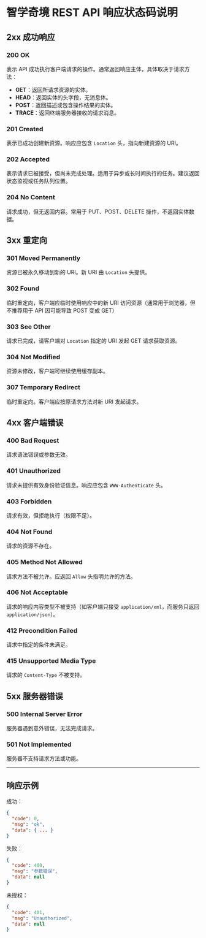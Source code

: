 # 智学奇境 REST API 响应状态码说明

## 2xx 成功响应

### 200 OK
表示 API 成功执行客户端请求的操作。通常返回响应主体，具体取决于请求方法：
- **GET**：返回所请求资源的实体。
- **HEAD**：返回实体的头字段，无消息体。
- **POST**：返回描述或包含操作结果的实体。
- **TRACE**：返回终端服务器接收的请求消息。

### 201 Created
表示已成功创建新资源。响应应包含 `Location` 头，指向新建资源的 URI。

### 202 Accepted
表示请求已被接受，但尚未完成处理。适用于异步或长时间执行的任务。建议返回状态监视或任务队列位置。

### 204 No Content
请求成功，但无返回内容。常用于 PUT、POST、DELETE 操作，不返回实体数据。

## 3xx 重定向

### 301 Moved Permanently
资源已被永久移动到新的 URI。新 URI 由 `Location` 头提供。

### 302 Found
临时重定向，客户端应临时使用响应中的新 URI 访问资源（通常用于浏览器，但不推荐用于 API 因可能导致 POST 变成 GET）

### 303 See Other
请求已完成，请客户端对 `Location` 指定的 URI 发起 GET 请求获取资源。

### 304 Not Modified
资源未修改，客户端可继续使用缓存副本。

### 307 Temporary Redirect
临时重定向。客户端应按原请求方法对新 URI 发起请求。

## 4xx 客户端错误

### 400 Bad Request
请求语法错误或参数无效。

### 401 Unauthorized
请求未提供有效身份验证信息。响应应包含 `WWW-Authenticate` 头。

### 403 Forbidden
请求有效，但拒绝执行（权限不足）。

### 404 Not Found
请求的资源不存在。

### 405 Method Not Allowed
请求方法不被允许。应返回 `Allow` 头指明允许的方法。

### 406 Not Acceptable
请求的响应内容类型不被支持（如客户端只接受 `application/xml`，而服务只返回 `application/json`）。

### 412 Precondition Failed
请求中指定的条件未满足。

### 415 Unsupported Media Type
请求的 `Content-Type` 不被支持。

## 5xx 服务器错误

### 500 Internal Server Error
服务器遇到意外错误，无法完成请求。

### 501 Not Implemented
服务器不支持请求方法或功能。

---

## 响应示例

成功：
```json
{
  "code": 0,
  "msg": "ok",
  "data": { ... }
}
````

失败：

```json
{
  "code": 400,
  "msg": "参数错误",
  "data": null
}
```

未授权：

```json
{
  "code": 401,
  "msg": "Unauthorized",
  "data": null
}
```

